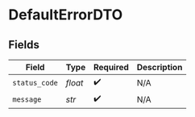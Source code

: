 # DefaultErrorDTO


## Fields

| Field              | Type               | Required           | Description        |
| ------------------ | ------------------ | ------------------ | ------------------ |
| `status_code`      | *float*            | :heavy_check_mark: | N/A                |
| `message`          | *str*              | :heavy_check_mark: | N/A                |